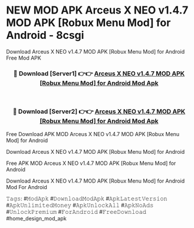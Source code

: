 # NEW MOD APK Arceus X NEO v1.4.7 MOD APK [Robux Menu Mod] for Android - 8csgi
Download Arceus X NEO v1.4.7 MOD APK [Robux Menu Mod] for Android Free Mod APK

<div align="center">
<h3>🔴 Download [Server1] 👉👉 <a href="https://apk-comot.site?title=Arceus_X_NEO_v1.4.7_MOD_APK_[Robux_Menu_Mod]_for_Android">Arceus X NEO v1.4.7 MOD APK [Robux Menu Mod] for Android Mod Apk</a></h3><br>

<h3>🔴 Download [Server2] 👉👉 <a href="https://apk-comot.site?title=Arceus_X_NEO_v1.4.7_MOD_APK_[Robux_Menu_Mod]_for_Android">Arceus X NEO v1.4.7 MOD APK [Robux Menu Mod] for Android Mod Apk</a></h3>
</div>


Free Download APK MOD Arceus X NEO v1.4.7 MOD APK [Robux Menu Mod] for Android

Download Arceus X NEO v1.4.7 MOD APK [Robux Menu Mod] for Android 

Free APK MOD Arceus X NEO v1.4.7 MOD APK [Robux Menu Mod] for Android 

Download Arceus X NEO v1.4.7 MOD APK [Robux Menu Mod] for Android Mod For Android

𝚃𝚊𝚐𝚜: #𝙼𝚘𝚍𝙰𝚙𝚔 #𝙳𝚘𝚠𝚗𝚕𝚘𝚊𝚍𝙼𝚘𝚍𝙰𝚙𝚔 #𝙰𝚙𝚔𝙻𝚊𝚝𝚎𝚜𝚝𝚅𝚎𝚛𝚜𝚒𝚘𝚗 #𝙰𝚙𝚔𝚄𝚗𝚕𝚒𝚖𝚒𝚝𝚎𝚍𝙼𝚘𝚗𝚎𝚢 #𝙰𝚙𝚔𝚄𝚗𝚕𝚘𝚌𝚔𝙰𝚕𝚕 #𝙰𝚙𝚔𝙽𝚘𝙰𝚍𝚜 #𝚄𝚗𝚕𝚘𝚌𝚔𝙿𝚛𝚎𝚖𝚒𝚞𝚖 #𝙵𝚘𝚛𝙰𝚗𝚍𝚛𝚘𝚒𝚍 #𝙵𝚛𝚎𝚎𝙳𝚘𝚠𝚗𝚕𝚘𝚊𝚍 #home_design_mod_apk